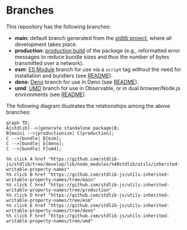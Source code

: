 <!--

@license Apache-2.0

Copyright (c) 2022 The Stdlib Authors.

Licensed under the Apache License, Version 2.0 (the "License");
you may not use this file except in compliance with the License.
You may obtain a copy of the License at

    http://www.apache.org/licenses/LICENSE-2.0

Unless required by applicable law or agreed to in writing, software
distributed under the License is distributed on an "AS IS" BASIS,
WITHOUT WARRANTIES OR CONDITIONS OF ANY KIND, either express or implied.
See the License for the specific language governing permissions and
limitations under the License.

-->

# Branches

This repository has the following branches:

-   **main**: default branch generated from the [stdlib project][stdlib-url], where all development takes place.
-   **production**: [production build][production-url] of the package (e.g., reformatted error messages to reduce bundle sizes and thus the number of bytes transmitted over a network).
-   **esm**: [ES Module][esm-url] branch for use via a `script` tag without the need for installation and bundlers (see [README][esm-readme]).
-   **deno**: [Deno][deno-url] branch for use in Deno (see [README][deno-readme]).
-   **umd**: [UMD][umd-url] branch for use in Observable, or in dual browser/Node.js environments (see [README][umd-readme]).

The following diagram illustrates the relationships among the above branches:

```mermaid
graph TD;
A[stdlib]-->|generate standalone package|B;
B[main] -->|productionize| C[production];
C -->|bundle| D[esm];
C -->|bundle| E[deno];
C -->|bundle| F[umd];

%% click A href "https://github.com/stdlib-js/stdlib/tree/develop/lib/node_modules/%40stdlib/utils/inherited-writable-property-names"
%% click B href "https://github.com/stdlib-js/utils-inherited-writable-property-names/tree/main"
%% click C href "https://github.com/stdlib-js/utils-inherited-writable-property-names/tree/production"
%% click D href "https://github.com/stdlib-js/utils-inherited-writable-property-names/tree/esm"
%% click E href "https://github.com/stdlib-js/utils-inherited-writable-property-names/tree/deno"
%% click F href "https://github.com/stdlib-js/utils-inherited-writable-property-names/tree/umd"
```

[stdlib-url]: https://github.com/stdlib-js/stdlib/tree/develop/lib/node_modules/%40stdlib/utils/inherited-writable-property-names
[production-url]: https://github.com/stdlib-js/utils-inherited-writable-property-names/tree/production
[deno-url]: https://github.com/stdlib-js/utils-inherited-writable-property-names/tree/deno
[deno-readme]: https://github.com/stdlib-js/utils-inherited-writable-property-names/blob/deno/README.md
[umd-url]: https://github.com/stdlib-js/utils-inherited-writable-property-names/tree/umd
[umd-readme]: https://github.com/stdlib-js/utils-inherited-writable-property-names/blob/umd/README.md
[esm-url]: https://github.com/stdlib-js/utils-inherited-writable-property-names/tree/esm
[esm-readme]: https://github.com/stdlib-js/utils-inherited-writable-property-names/blob/esm/README.md